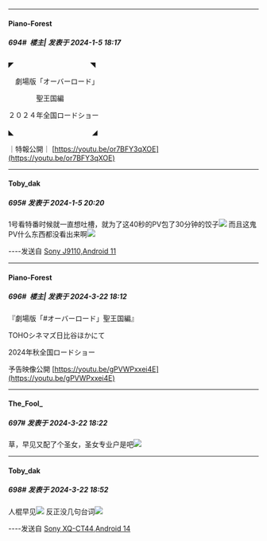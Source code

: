 
*****

####  Piano-Forest  
##### 694#         楼主| 发表于 2024-1-5 18:17

◤　　　　　　　　　　　◥

　劇場版「オーバーロード」

　　　　聖王国編

 ２０２４年全国ロードショー

◣　　　　　　　　　　 　◢

｜特報公開｜
[https://youtu.be/or7BFY3qXOE](https://youtu.be/or7BFY3qXOE)


*****

####  Toby_dak  
##### 695#       发表于 2024-1-5 20:20

1号看特番时候就一直想吐槽，就为了这40秒的PV包了30分钟的饺子<img src="https://static.saraba1st.com/image/smiley/face2017/020.png" referrerpolicy="no-referrer">
而且这鬼PV什么东西都没看出来啊<img src="https://static.saraba1st.com/image/smiley/face2017/003.png" referrerpolicy="no-referrer">

----发送自 [Sony J9110,Android 11](http://stage1.5j4m.com/?1.37)

*****

####  Piano-Forest  
##### 696#         楼主| 发表于 2024-3-22 18:12

『劇場版「#オーバーロード」聖王国編』

TOHOシネマズ日比谷ほかにて

2024年秋全国ロードショー

予告映像公開
[https://youtu.be/gPVWPxxei4E](https://youtu.be/gPVWPxxei4E)


*****

####  The_Fool_  
##### 697#       发表于 2024-3-22 18:22

草，早见又配了个圣女，圣女专业户是吧<img src="https://static.saraba1st.com/image/smiley/face2017/066.png" referrerpolicy="no-referrer">


*****

####  Toby_dak  
##### 698#       发表于 2024-3-22 18:52

人棍早见<img src="https://static.saraba1st.com/image/smiley/face2017/068.png" referrerpolicy="no-referrer">
反正没几句台词<img src="https://static.saraba1st.com/image/smiley/face2017/067.png" referrerpolicy="no-referrer">

----发送自 [Sony XQ-CT44,Android 14](http://stage1.5j4m.com/?1.37)

